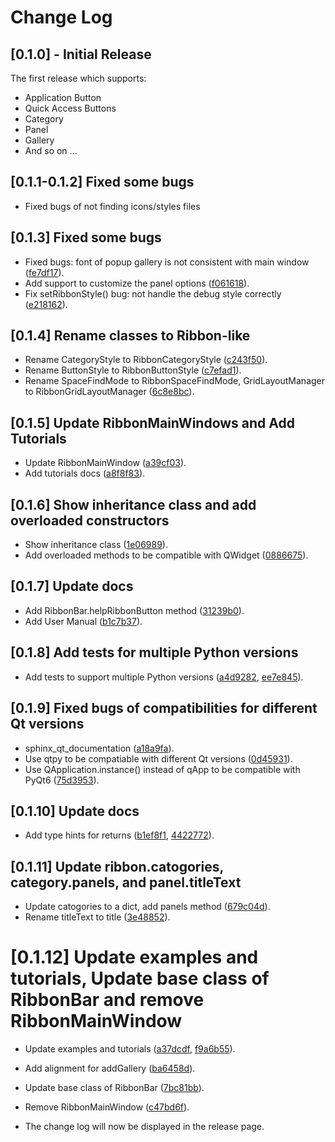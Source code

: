 # Change Log


## [0.1.0] - Initial Release

The first release which supports:

- Application Button
- Quick Access Buttons
- Category
- Panel
- Gallery
- And so on ...

## [0.1.1-0.1.2] Fixed some bugs

- Fixed bugs of not finding icons/styles files

## [0.1.3] Fixed some bugs

- Fixed bugs: font of popup gallery is not consistent with main window 
  ([fe7df17](https://github.com/haiiliin/pyqtribbon/commit/fe7df170c520234e172fd03d39b2e81b5b01b991)).
- Add support to customize the panel options 
  ([f061618](https://github.com/haiiliin/pyqtribbon/commit/f061618f879c64ef55dfcc831a59093c8fd3f4c8)).
- Fix setRibbonStyle() bug: not handle the debug style correctly
  ([e218162](https://github.com/haiiliin/pyqtribbon/commit/e2181626d92639834d8a80f8da2f95dc4e6cdb46)).

## [0.1.4] Rename classes to Ribbon-like

- Rename CategoryStyle to RibbonCategoryStyle
  ([c243f50](https://github.com/haiiliin/pyqtribbon/commit/c243f508311271c6309b5c0c4d0f899668e36b6d)).
- Rename ButtonStyle to RibbonButtonStyle
  ([c7efad1](https://github.com/haiiliin/pyqtribbon/commit/c7efad1c5a5c43f50ba8deeff57dd53c5b1c17e5)).
- Rename SpaceFindMode to RibbonSpaceFindMode, GridLayoutManager to RibbonGridLayoutManager 
  ([6c8e8bc](https://github.com/haiiliin/pyqtribbon/commit/6c8e8bcb10a412a430a9f481380c12a73b6c9984)).

## [0.1.5] Update RibbonMainWindows and Add Tutorials

- Update RibbonMainWindow 
  ([a39cf03](https://github.com/haiiliin/pyqtribbon/commit/a39cf033fe3e57e941c00f76038761c4d71dd80f)).
- Add tutorials docs
  ([a8f8f83](https://github.com/haiiliin/pyqtribbon/commit/a8f8f836a200cac3028481d6f046fad3cf1776dd)).
  
## [0.1.6] Show inheritance class and add overloaded constructors

- Show inheritance class 
  ([1e06989](https://github.com/haiiliin/pyqtribbon/commit/1e06989b57813840e04b2f8f69788c3ee6026274)).
- Add overloaded methods to be compatible with QWidget
  ([0886675](https://github.com/haiiliin/pyqtribbon/commit/0886675b2da7d5aacb757a4e955b71e49cc20f1b)).

## [0.1.7] Update docs

- Add RibbonBar.helpRibbonButton method
  ([31239b0](https://github.com/haiiliin/pyqtribbon/commit/31239b0b557cc0a91d450be1a7614b518eed02d6)).
- Add User Manual
  ([b1c7b37](https://github.com/haiiliin/pyqtribbon/commit/b1c7b37c6e4b11e6b8a5492bf94c4955c16cf2ba)).
## [0.1.8] Add tests for multiple Python versions

- Add tests to support multiple Python versions
  ([a4d9282](https://github.com/haiiliin/pyqtribbon/commit/a4d9282da76bee0a3e625d8f266380d1d8b9a704), 
  [ee7e845](https://github.com/haiiliin/pyqtribbon/commit/ee7e8453f0991b24c163305c388d6da28a2b1747)).

## [0.1.9] Fixed bugs of compatibilities  for different Qt versions

- sphinx_qt_documentation
  ([a18a9fa](https://github.com/haiiliin/pyqtribbon/commit/a18a9fac21445e8adfdcca82036254b3277304c8)).
- Use qtpy to be compatiable with different Qt versions
  ([0d45931](https://github.com/haiiliin/pyqtribbon/commit/0d4593159f5ba8e1b8787419f5bd6520ed035582)).
- Use QApplication.instance() instead of qApp to be compatible with PyQt6
  ([75d3953](https://github.com/haiiliin/pyqtribbon/commit/75d395328541ccea829e2e33012ea4c1cba74628)).

## [0.1.10] Update docs

- Add type hints for returns
  ([b1ef8f1](https://github.com/haiiliin/pyqtribbon/commit/b1ef8f10377e619634108ce6400897070f40fc55), 
  [4422772](https://github.com/haiiliin/pyqtribbon/commit/44227722280373a1af89571a8003cc121a4efa70)).

## [0.1.11] Update ribbon.catogories, category.panels, and panel.titleText

- Update catogories to a dict, add panels method
  ([679c04d](https://github.com/haiiliin/pyqtribbon/commit/679c04d04adfe8fe92443fb34b6ac2ed00d40355)).
- Rename titleText to title
  ([3e48852](https://github.com/haiiliin/pyqtribbon/commit/3e48852cf71e543eda8813b7e8cafdc6bbfcaa84)).

# [0.1.12] Update examples and tutorials, Update base class of RibbonBar and remove RibbonMainWindow

- Update examples and tutorials 
  ([a37dcdf](https://github.com/haiiliin/pyqtribbon/commit/a37dcdfa8d4eae74bfb6a1186fb63914d35a5c42),
  [f9a6b55](https://github.com/haiiliin/pyqtribbon/commit/f9a6b55d9da7b17838ff72021f48e7af1a5941d7)).
- Add alignment for addGallery 
  ([ba6458d](https://github.com/haiiliin/pyqtribbon/commit/ba6458d49d94bc85dc8b8a1434641e58d103c84b)).
- Update base class of RibbonBar
  ([7bc81bb](https://github.com/haiiliin/pyqtribbon/commit/7bc81bbaf3d8bba5ed3309f5424e353185d1df9e)).
- Remove RibbonMainWindow 
  ([c47bd6f](https://github.com/haiiliin/pyqtribbon/commit/c47bd6fc797431e7effc7898a53c7039a7bc9356)). 

- The change log will now be displayed in the release page.
